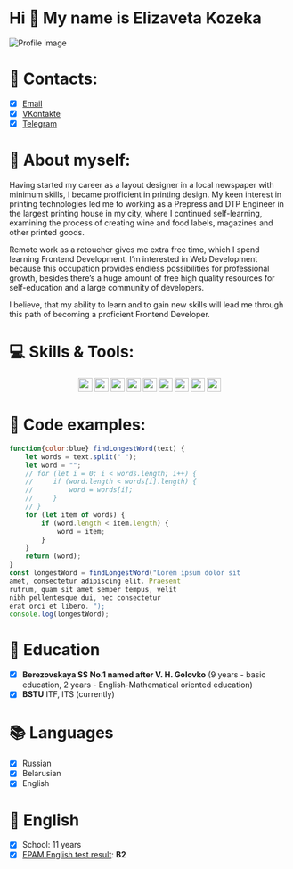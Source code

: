 # Hi 👋 My name is Elizaveta Kozeka
![Profile image](https://avatars.githubusercontent.com/u/118848006?v=4)
# 🤝 Contacts:  
- [x] [Email](lizakozeka@gmail.com)
- [x] [VKontakte](https://https://vk.com/arslan_hd)
- [x] [Telegram](https://t.me/keikenny)
# 👩 About myself:
Having started my career as a layout designer in a local newspaper with minimum skills, I became profficient in printing design. My keen interest in printing technologies led me to working as a Prepress and DTP Engineer in the largest printing house in my city, where I continued self-learning, examining the process of creating wine and food labels, magazines and other printed goods.

Remote work as a retoucher gives me extra free time, which I spend learning Frontend Development. I’m interested in Web Development because this occupation provides endless possibilities for professional growth, besides there’s a huge amount of free high quality resources for self-education and a large community of developers.

I believe, that my ability to learn and to gain new skills will lead me through this path of becoming a proficient Frontend Developer.
# 💻 Skills & Tools:  
<p align="center">
  <img src="https://img.shields.io/badge/c++-%2300599C.svg?style=for-the-badge&logo=c%2B%2B&logoColor=white" height="25px">
  <img src="https://img.shields.io/badge/html5-%23E34F26.svg?style=for-the-badge&logo=html5&logoColor=white" height="25px">
  <img src="https://img.shields.io/badge/javascript-%23323330.svg?style=for-the-badge&logo=javascript&logoColor=%23F7DF1E" height="25px">
  <img src="https://img.shields.io/badge/css3-%231572B6.svg?style=for-the-badge&logo=css3&logoColor=white" height="25px">
  <img src="https://img.shields.io/badge/SASS-hotpink.svg?style=for-the-badge&logo=SASS&logoColor=white" height="25px">
  <img src="https://img.shields.io/badge/git-%23F05033.svg?style=for-the-badge&logo=git&logoColor=white" height="25px">
  <img src="https://img.shields.io/badge/figma-%23F24E1E.svg?style=for-the-badge&logo=figma&logoColor=white" height="25px">
  <img src="https://img.shields.io/badge/Visual%20Studio%20Code-0078d7.svg?style=for-the-badge&logo=visual-studio-code&logoColor=white" height="25px">
  <img src="https://img.shields.io/badge/Visual%20Studio-5C2D91.svg?style=for-the-badge&logo=visual-studio&logoColor=white" height="25px">
</p>  

# 📁 Code examples:

```js
function{color:blue} findLongestWord(text) {
    let words = text.split(" ");
    let word = "";
    // for (let i = 0; i < words.length; i++) {
    //     if (word.length < words[i].length) {
    //         word = words[i];
    //     }
    // }
    for (let item of words) {
        if (word.length < item.length) {
            word = item;
        }
    }
    return (word);
}
const longestWord = findLongestWord("Lorem ipsum dolor sit 
amet, consectetur adipiscing elit. Praesent 
rutrum, quam sit amet semper tempus, velit 
nibh pellentesque dui, nec consectetur 
erat orci et libero. ");
console.log(longestWord);
```

# 💼 Education
* [x] **Berezovskaya SS No.1 named after V. H. Golovko**
    (9 years - basic education, 2 years - English-Mathematical oriented education)
* [x] **BSTU**
    ITF, ITS (currently)  
# 📚 Languages
- [x] Russian
- [x] Belarusian
- [x] English
# 📖 English 
- [x] School: 11 years 
- [x] [EPAM English test result](https://examinator.epam.com/Main/PersonalAssignments): **B2**
